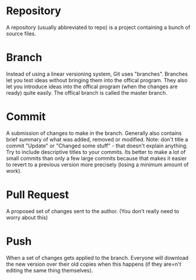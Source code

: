 Repository
==========
A repository (usually abbreviated to repo) is a project containing a bunch of source files.


Branch
======
Instead of using a linear versioning system, Git uses "branches".
Branches let you test ideas without bringing them into the offical program. They also let you introduce ideas into the offical program (when the changes are ready) quite easily.
The offical branch is called the master branch.


Commit
======
A submission of changes to make in the branch. Generally also contains brief summary of what was added, removed or modified.
Note: don't title a commit "Update" or "Changed some stuff" - that doesn't explain anything. Try to include descriptive titles to your commits.
Its better to make a lot of small commits than only a few large commits because that makes it easier to revert to a previous version more precisely (losing a minimum amount of work).


Pull Request
============
A proposed set of changes sent to the author. (You don't really need to worry about this)


Push
====
When a set of changes gets applied to the branch. Everyone will download the new version over their old copies when this happens (if they are=n't editing the same thing themselves).
